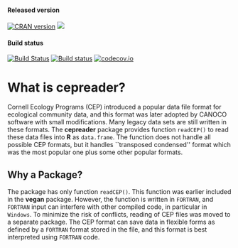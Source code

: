 #### Released version
[![CRAN version](http://www.r-pkg.org/badges/version/cepreader)](http://cran.rstudio.com/web/packages/cepreader/index.html) [![](http://cranlogs.r-pkg.org/badges/grand-total/cepreader)](http://cran.rstudio.com/web/packages/cepreader/index.html)

#### Build status
[![Build Status](https://travis-ci.org/vegandevs/cepreader.svg?branch=master)](https://travis-ci.org/vegandevs/cepreader)  [![Build status](https://ci.appveyor.com/api/projects/status/hc8dbxrim2nj3c1i/branch/master)](https://ci.appveyor.com/project/vegandevs/cepreader/branch/master) [![codecov.io](https://codecov.io/github/vegandevs/cepreader/coverage.svg?branch=master)](https://codecov.io/github/vegandevs/cepreader?branch=master)

# What is cepreader?

Cornell Ecology Programs (CEP) introduced a popular data file format
for ecological community data, and this format was later adopted by
CANOCO software with small modifications. Many legacy data sets are
still written in these formats. The **cepreader** package provides
function `readCEP()` to read these data files into **R** as
`data.frame`. The function does not handle all possible CEP formats,
but it handles ``transposed condensed'' format which was the most
popular one plus some other popular formats.

## Why a Package?

The package has only function `readCEP()`. This function was earlier
included in the **vegan** package. However, the function is written in
`FORTRAN`, and `FORTRAN` input can interfere with other compiled code,
in particular in `Windows`. To minimize the risk of conflicts, reading
of CEP files was moved to a separate package. The CEP format can save
data in flexible forms as defined by a `FORTRAN` format stored in the
file, and this format is best interpreted using `FORTRAN` code.
